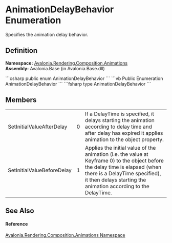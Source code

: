 # AnimationDelayBehavior Enumeration


Specifies the animation delay behavior.



## Definition
**Namespace:** <a href="N_Avalonia_Rendering_Composition_Animations">Avalonia.Rendering.Composition.Animations</a>  
**Assembly:** Avalonia.Base (in Avalonia.Base.dll)

<Tabs groupId="api-code-preview">
<TabItem value="csharp" label="C#">
```csharp
public enum AnimationDelayBehavior
```
</TabItem>
<TabItem value="vb" label="VB">
```vb
Public Enumeration AnimationDelayBehavior
```
</TabItem>
<TabItem value="fsharp" label="F#">
```fsharp
type AnimationDelayBehavior
```
</TabItem>
</Tabs>



## Members
<table>
<tr>
<td>SetInitialValueAfterDelay</td>
<td>0</td>
<td>If a DelayTime is specified, it delays starting the animation according to delay time and after delay has expired it applies animation to the object property.</td>
</tr>
<tr>
<td>SetInitialValueBeforeDelay</td>
<td>1</td>
<td>Applies the initial value of the animation (i.e. the value at Keyframe 0) to the object before the delay time is elapsed (when there is a DelayTime specified), it then delays starting the animation according to the DelayTime.</td>
</tr>
</table>

## See Also


#### Reference
<a href="N_Avalonia_Rendering_Composition_Animations">Avalonia.Rendering.Composition.Animations Namespace</a>  


